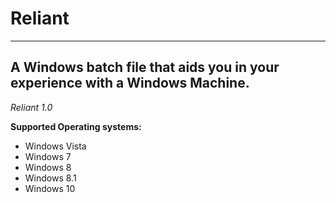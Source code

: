 # Reliant
-----------------------------------------------------------------------------
A Windows batch file that aids you in your experience with a Windows Machine.
-----------------------------------------------------------------------------

*Reliant 1.0*

**Supported Operating systems:**

- Windows Vista
- Windows 7
- Windows 8
- Windows 8.1
- Windows 10

